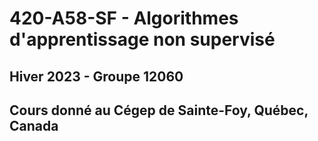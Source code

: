 # 420-A58-SF - Algorithmes d'apprentissage non supervisé
## Hiver 2023 - Groupe 12060
## Cours donné au Cégep de Sainte-Foy, Québec, Canada
